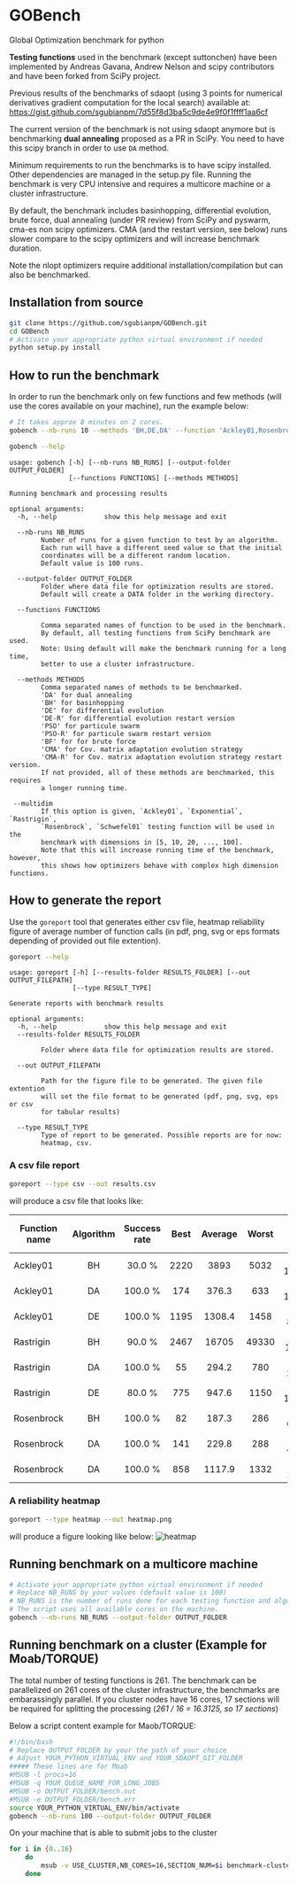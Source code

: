 # GOBench

Global Optimization benchmark for python

**Testing functions** used in the benchmark (except suttonchen) have been
implemented by Andreas Gavana, Andrew Nelson and scipy contributors and have
been forked from SciPy project.

Previous results of the benchmarks of sdaopt (using 3 points for numerical
derivatives gradient computation for the local search) available at:
https://gist.github.com/sgubianpm/7d55f8d3ba5c9de4e9f0f1ffff1aa6cf

The current version of the benchmark is not using sdaopt anymore but is
benchmarking **dual annealing** proposed as a PR in SciPy. You need to have
this scipy branch in order to use `DA` method.

Minimum requirements to run the benchmarks is to have scipy installed.
Other dependencies are managed in the setup.py file.
Running the benchmark is very CPU intensive and requires a multicore machine
or a cluster infrastructure.

By default, the benchmark includes basinhopping, differential evolution, brute
force, dual annealing (under PR review) from SciPy and pyswarm, cma-es non
scipy optimizers.
CMA (and the restart version, see below) runs slower compare to the scipy
optimizers and will increase benchmark duration.

Note the nlopt optimizers require additional installation/compilation but can
also be benchmarked.

## Installation from source

```bash
git clone https://github.com/sgubianpm/GOBench.git
cd GOBench
# Activate your appropriate python virtual environment if needed
python setup.py install
```

## How to run the benchmark

In order to run the benchmark only on few functions and few methods (will use
the cores available on your machine), run the example below:

```bash
# It takes approx 8 minutes on 2 cores.
gobench --nb-runs 10 --methods 'BH,DE,DA' --function 'Ackley01,Rosenbrock,Rastrigin'
```

```bash
gobench --help
```

```
usage: gobench [-h] [--nb-runs NB_RUNS] [--output-folder OUTPUT_FOLDER]
               [--functions FUNCTIONS] [--methods METHODS]

Running benchmark and processing results

optional arguments:
  -h, --help            show this help message and exit

  --nb-runs NB_RUNS
        Number of runs for a given function to test by an algorithm.
        Each run will have a different seed value so that the initial
        coordinates will be a different random location.
        Default value is 100 runs.

  --output-folder OUTPUT_FOLDER
        Folder where data file for optimization results are stored.
        Default will create a DATA folder in the working directory.

  --functions FUNCTIONS

        Comma separated names of function to be used in the benchmark.
        By default, all testing functions from SciPy benchmark are used.
        Note: Using default will make the benchmark running for a long time,
        better to use a cluster infrastructure.

  --methods METHODS
        Comma separated names of methods to be benchmarked.
        'DA' for dual annealing
        'BH' for basinhopping
        'DE' for differential evolution
        'DE-R' for differential evolution restart version
        'PSO' for particule swarm
        'PSO-R' for particule swarm restart version
        'BF' for for brute force
        'CMA' for Cov. matrix adaptation evolution strategy
        'CMA-R' for Cov. matrix adaptation evolution strategy restart version.
        If not provided, all of these methods are benchmarked, this requires
        a longer running time.

 --multidim
        If this option is given, `Ackley01`, `Exponential`, `Rastrigin`,
        `Rosenbrock`, `Schwefel01` testing function will be used in the
        benchmark with dimensions in [5, 10, 20, ..., 100].
        Note that this will increase running time of the benchmark, however,
        this shows how optimizers behave with complex high dimension functions.

```


## How to generate the report

Use the `goreport` tool that generates either csv file, heatmap reliability
figure of average number of function calls (in pdf, png, svg or eps formats
depending of provided out file extention).

```bash
goreport --help
```

```
usage: goreport [-h] [--results-folder RESULTS_FOLDER] [--out OUTPUT_FILEPATH]
                [--type RESULT_TYPE]

Generate reports with benchmark results

optional arguments:
  -h, --help            show this help message and exit
  --results-folder RESULTS_FOLDER

        Folder where data file for optimization results are stored.

  --out OUTPUT_FILEPATH

        Path for the figure file to be generated. The given file extention
        will set the file format to be generated (pdf, png, svg, eps or csv
        for tabular results)

  --type RESULT_TYPE
        Type of report to be generated. Possible reports are for now:
        heatmap, csv.
```



### A csv file report
```bash
goreport --type csv --out results.csv
```

will produce a csv file that looks like:

| Function name | Algorithm | Success rate | Best | Average | Worst |     Std     | fvalue (mean) | Mean time (ms) | Median |
| ------------- |:---------:|:------------:|:----:|:-------:|:-----:|:-----------:|:-------------:|:--------------:|:------:|
| Ackley01      | BH        |  30.0 %      | 2220 | 3893    | 5032  | (+/-) 1220.7| 1.6E-07       | 103.61         |1000000 |
| Ackley01      | DA        | 100.0 %      |  174 |  376.3  |  633  | (+/-) 155.63| 1.3E-07       |  19.13         |    380 |
| Ackley01      | DE        | 100.0 %      | 1195 | 1308.4  | 1458  | (+/-) 82.74 | 3.3E-07       | 73.85          |   1278 |
| Rastrigin     | BH        |  90.0 %      | 2467 | 16705   | 49330 | (+/-) 14913 | 0             | 324.25         | 12979  |
| Rastrigin     | DA        | 100.0 %      | 55   | 294.2   | 780   | (+/-) 203.5 | 0             | 16.42          | 211    |
| Rastrigin     | DE        |  80.0 %      | 775  | 947.6   | 1150  | (+/-) 128.46| 1.E-07        | 43.76          | 956.5  |
| Rosenbrock    | BH        | 100.0 %      | 82   | 187.3   | 286   | (+/-) 64.26 | 0             | 3.86           | 176.5  |
| Rosenbrock    | DA        | 100.0 %      | 141  | 229.8   | 288   | (+/-) 48.58 | 0             | 4.48           | 226.5  |
| Rosenbrock    | DA        | 100.0 %      | 858  | 1117.9  | 1332  | (+/-) 136.7 | 2.E-07        | 56.75          | 1150   |



### A reliability heatmap
```bash
goreport --type heatmap --out heatmap.png
```

will produce a figure looking like below:
![heatmap](images/heatmap.png)


## Running benchmark on a multicore machine

```bash
# Activate your appropriate python virtual environment if needed
# Replace NB_RUNS by your values (default value is 100)
# NB_RUNS is the number of runs done for each testing function and algorithm used
# The script uses all available cores on the machine.
gobench --nb-runs NB_RUNS --output-folder OUTPUT_FOLDER

```

## Running benchmark on a cluster (Example for Moab/TORQUE)

The total number of testing functions is 261. The benchmark can be parallelized
on 261 cores of the cluster infrastructure, the benchmarks are embarassingly
parallel. If you cluster nodes have 16 cores, 17 sections will be required for
splitting the processing (_261 / 16 = 16.3125, so 17 sections_)

Below a script content example for Maob/TORQUE:
```bash
#!/bin/bash
# Replace OUTPUT_FOLDER by your the path of your choice
# Adjust YOUR_PYTHON_VIRTUAL_ENV and YOUR_SDAOPT_GIT_FOLDER
##### These lines are for Moab
#MSUB -l procs=16
#MSUB -q YOUR_QUEUE_NAME_FOR_LONG_JOBS
#MSUB -o OUTPUT_FOLDER/bench.out
#MSUB -e OUTPUT_FOLDER/bench.err
source YOUR_PYTHON_VIRTUAL_ENV/bin/activate
gobench --nb-runs 100 --output-folder OUTPUT_FOLDER
```
On your machine that is able to submit jobs to the cluster
```bash
for i in {0..16}
    do
        msub -v USE_CLUSTER,NB_CORES=16,SECTION_NUM=$i benchmark-cluster.sh
    done
```
